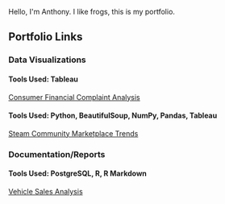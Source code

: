 Hello, I'm Anthony. I like frogs, this is my portfolio.

## Portfolio Links

### Data Visualizations

#### Tools Used: Tableau
[Consumer Financial Complaint Analysis](https://public.tableau.com/shared/YGW6WMY9S?:display_count=n&:origin=viz_share_link)

#### Tools Used: Python, BeautifulSoup, NumPy, Pandas, Tableau
[Steam Community Marketplace Trends](https://public.tableau.com/views/Book1_17211105768170/Dashboard1?:language=en-US&publish=yes&:sid=&:redirect=auth&:display_count=n&:origin=viz_share_link)

### Documentation/Reports

#### Tools Used: PostgreSQL, R, R Markdown
[Vehicle Sales Analysis](https://anlu5.github.io/Portfolio/Case_Study_Vehicle_Sales_Analysis_Report.html)